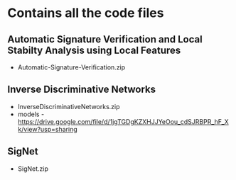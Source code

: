 # Contains all the code files

## Automatic Signature Verification and Local Stabilty Analysis using Local Features
- Automatic-Signature-Verification.zip

## Inverse Discriminative Networks
- InverseDiscriminativeNetworks.zip
- models - https://drive.google.com/file/d/1jgTGDgKZXHJJYeOou_cdSJRBPR_hF_Xk/view?usp=sharing

## SigNet
- SigNet.zip